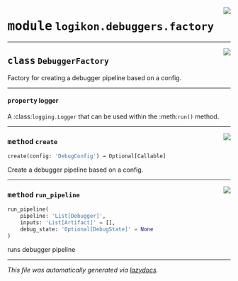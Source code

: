 <!-- markdownlint-disable -->

<a href="https://github.com/logikon-ai/logikon/blob/main/src/logikon/debuggers/factory.py#L0"><img align="right" style="float:right;" src="https://img.shields.io/badge/-source-cccccc?style=flat-square"></a>

# <kbd>module</kbd> `logikon.debuggers.factory`






---

<a href="https://github.com/logikon-ai/logikon/blob/main/src/logikon/debuggers/factory.py#L15"><img align="right" style="float:right;" src="https://img.shields.io/badge/-source-cccccc?style=flat-square"></a>

## <kbd>class</kbd> `DebuggerFactory`
Factory for creating a debugger pipeline based on a config. 


---

#### <kbd>property</kbd> logger

A :class:`logging.Logger` that can be used within the :meth:`run()` method. 



---

<a href="https://github.com/logikon-ai/logikon/blob/main/src/logikon/debuggers/factory.py#L49"><img align="right" style="float:right;" src="https://img.shields.io/badge/-source-cccccc?style=flat-square"></a>

### <kbd>method</kbd> `create`

```python
create(config: 'DebugConfig') → Optional[Callable]
```

Create a debugger pipeline based on a config. 

---

<a href="https://github.com/logikon-ai/logikon/blob/main/src/logikon/debuggers/factory.py#L18"><img align="right" style="float:right;" src="https://img.shields.io/badge/-source-cccccc?style=flat-square"></a>

### <kbd>method</kbd> `run_pipeline`

```python
run_pipeline(
    pipeline: 'List[Debugger]',
    inputs: 'List[Artifact]' = [],
    debug_state: 'Optional[DebugState]' = None
)
```

runs debugger pipeline 




---

_This file was automatically generated via [lazydocs](https://github.com/ml-tooling/lazydocs)._
